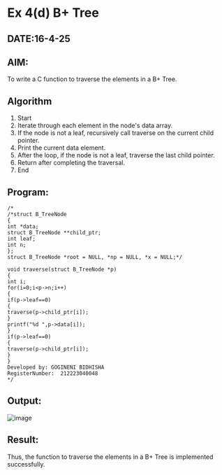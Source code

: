 # Ex 4(d) B+ Tree
## DATE:16-4-25
## AIM:
To write a C function to traverse the elements in a B+ Tree.

## Algorithm
1. Start 
2. Iterate through each element in the node's data array. 
3. If the node is not a leaf, recursively call traverse on the current child pointer. 
4. Print the current data element. 
5. After the loop, if the node is not a leaf, traverse the last child pointer. 
6. Return after completing the traversal. 
7. End 

## Program:
```
/*
/*struct B_TreeNode 
{ 
int *data; 
struct B_TreeNode **child_ptr; 
int leaf; 
int n; 
}; 
struct B_TreeNode *root = NULL, *np = NULL, *x = NULL;*/ 
 
void traverse(struct B_TreeNode *p) 
{ 
int i; 
for(i=0;i<p->n;i++) 
{ 
if(p->leaf==0) 
{ 
traverse(p->child_ptr[i]); 
} 
printf("%d ",p->data[i]); 
} 
if(p->leaf==0) 
{ 
traverse(p->child_ptr[i]); 
} 
}
Developed by: GOGINENI BIDHISHA
RegisterNumber:  212223040048
*/
```

## Output:
![image](https://github.com/user-attachments/assets/7eccad60-bfbe-4dc4-8170-ddb08b12d547)



## Result:
Thus, the function to traverse the elements in a B+ Tree is implemented successfully.
